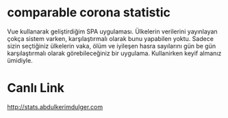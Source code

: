 # comparable corona statistic

Vue kullanarak geliştirdiğim SPA uygulaması. Ülkelerin verilerini yayınlayan çokça sistem varken, karşılaştırmalı olarak bunu yapabilen yoktu. Sadece sizin seçtiğiniz ülkelerin vaka, ölüm ve iyileşen hasra sayılarını gün be gün karşılaştırmalı olarak görebileceğiniz bir uygulama. Kullanirken keyif almanız ümidiyle. 

# Canlı Link
http://stats.abdulkerimdulger.com
